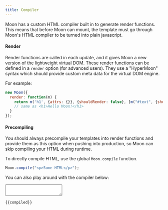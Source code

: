 ```yaml
---
title: Compiler
---
```


Moon has a custom HTML compiler built in to generate render functions. This means that before Moon can mount, the template must go through Moon's HTML compiler to be turned into plain javascript.

#### Render

Render functions are called in each update, and it gives Moon a new version of the lightweight virtual DOM. These render functions can be defined in a `render` option (for advanced users). They use a "HyperMoon" syntax which should provide custom meta data for the virtual DOM engine.

For example:

```js
new Moon({
  render: function(m) {
    return m('h1', {attrs: {}}, {shouldRender: false}, [m("#text", {shouldRender: false}, "Hello Moon!")]);
    // same as <h1>Hello Moon!</h1>
  }
});
```

#### Precompiling

You should always precompile your templates into render functions and provide them as this option when pushing into production, so Moon can skip compiling your HTML during runtime.

To directly compile HTML, use the global `Moon.compile` function.

```js
Moon.compile("<p>Some HTML</p>");
```

You can also play around with the compiler below:

<div id="compiler" class="example"><textarea m-on:input="compile"></textarea><pre><code data-nohighlight="true" m-literal:style="'color: ' + (err ? 'red' : '')">{{compiled}}</code></pre></div>

<script>
new Moon({
  el: "#compiler",
  data: {
    compiled: function() {},
    err: false,
  },
  methods: {
    compile: function(event) {
      var app = this;
      this.set('err', false);
      console.error = function(msg) {
        app.set('compiled', msg)
        app.set('err', 'true');
      }
      var textareaVal = event.target.value;
      if(textareaVal) {
        var val = Moon.compile(textareaVal);
        if(!this.get('err')) {
          this.set('compiled', val);
          this.set('err', false);
        }
      }
    }
  }
});
</script>
